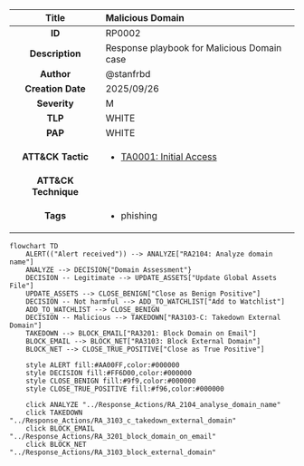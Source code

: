 | Title             | Malicious Domain                                                                                                      |
|:-----------------:|:-----------------------------------------------------------------------------------------------------------------|
| **ID**            | RP0002            |
| **Description**   | Response playbook for Malicious Domain case   |
| **Author**        | @stanfrbd        |
| **Creation Date** | 2025/09/26 |
| **Severity**      | M      |
| **TLP**           | WHITE           |
| **PAP**           | WHITE           |
| **ATT&amp;CK Tactic**  |<ul><li>[TA0001: Initial Access](https://attack.mitre.org/tactics/TA0001)</li></ul>|
| **ATT&amp;CK Technique**  |<ul></ul>|
| **Tags**          | <ul><li>phishing</li></ul> |


```mermaid
flowchart TD
    ALERT(("Alert received")) --> ANALYZE["RA2104: Analyze domain name"]
    ANALYZE --> DECISION{"Domain Assessment"}
    DECISION -- Legitimate --> UPDATE_ASSETS["Update Global Assets File"]
    UPDATE_ASSETS --> CLOSE_BENIGN["Close as Benign Positive"]
    DECISION -- Not harmful --> ADD_TO_WATCHLIST["Add to Watchlist"]
    ADD_TO_WATCHLIST --> CLOSE_BENIGN
    DECISION -- Malicious --> TAKEDOWN["RA3103-C: Takedown External Domain"]
    TAKEDOWN --> BLOCK_EMAIL["RA3201: Block Domain on Email"]
    BLOCK_EMAIL --> BLOCK_NET["RA3103: Block External Domain"]
    BLOCK_NET --> CLOSE_TRUE_POSITIVE["Close as True Positive"]
    
    style ALERT fill:#AA00FF,color:#000000
    style DECISION fill:#FF6D00,color:#000000
    style CLOSE_BENIGN fill:#9f9,color:#000000
    style CLOSE_TRUE_POSITIVE fill:#f96,color:#000000

    click ANALYZE "../Response_Actions/RA_2104_analyse_domain_name"
    click TAKEDOWN "../Response_Actions/RA_3103_c_takedown_external_domain"
    click BLOCK_EMAIL "../Response_Actions/RA_3201_block_domain_on_email"
    click BLOCK_NET "../Response_Actions/RA_3103_block_external_domain"
```